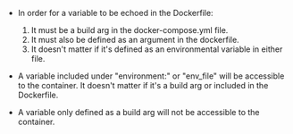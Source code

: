 - In order for a variable to be echoed in the Dockerfile:
  1) It must be a build arg in the docker-compose.yml file. 
  2) It must also be defined as an argument in the dockerfile. 
  3) It doesn't matter if it's defined as an environmental variable in either file.

- A variable included under "environment:" or "env_file" will be accessible to the container. It doesn't matter if it's a build arg or included in the Dockerfile. 

- A variable only defined as a build arg will not be accessible to the container.
